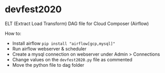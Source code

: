# devfest2020
ELT (Extract Load Transform) DAG file for Cloud Composer (Airflow)

How to:
* Install airflow `pip install "airflow[gcp,mysql]"`
* Run airflow webserver & scheduler
* Create a mysql connection on webserver under Admin > Connections
* Change values on the `devfest2020.py` file as commented
* Move the python file to dag folder

